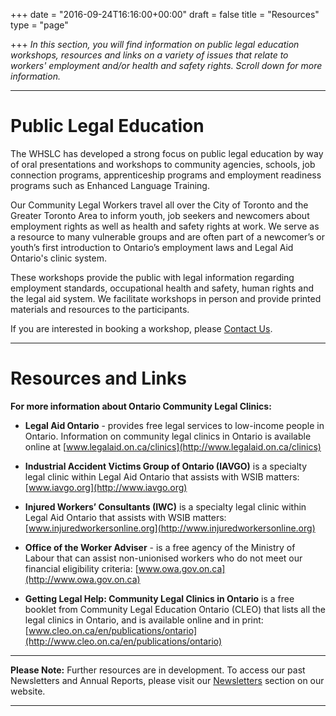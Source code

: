 +++
date = "2016-09-24T16:16:00+00:00"
draft = false
title = "Resources"
type = "page"

+++
*In this section, you will find information on public legal education workshops, resources and links on a variety of issues that relate to workers' employment and/or health and safety rights. Scroll down for more information.*

-----

# Public Legal Education

The WHSLC has developed a strong focus on public legal education by way of oral presentations and workshops to community agencies, schools, job connection programs, apprenticeship programs and employment readiness programs such as Enhanced Language Training. 

Our Community Legal Workers travel all over the City of Toronto and the Greater Toronto Area to inform youth, job seekers and newcomers about employment rights as well as health and safety rights at work. We serve as a resource to many vulnerable groups and are often part of a newcomer’s or youth’s first introduction to Ontario’s employment laws and Legal Aid Ontario's clinic system. 

These workshops provide the public with legal information regarding employment standards, occupational health and safety, human rights and the legal aid system. We facilitate workshops in person and provide printed materials and resources to the participants. 

If you are interested in booking a workshop, please [Contact Us](/contact/).

-----

# Resources and Links

**For more information about Ontario Community Legal Clinics:**

* **Legal Aid Ontario** - provides free legal services to low-income people in Ontario. Information on community legal clinics in Ontario is available online at [www.legalaid.on.ca/clinics](http://www.legalaid.on.ca/clinics)

* **Industrial Accident Victims Group of Ontario (IAVGO)** is a specialty legal clinic within Legal Aid Ontario that assists with WSIB matters: [www.iavgo.org](http://www.iavgo.org)

* **Injured Workers’ Consultants (IWC)** is a specialty legal clinic within Legal Aid Ontario that assists with WSIB matters: [www.injuredworkersonline.org](http://www.injuredworkersonline.org)

* **Office of the Worker Adviser** - is a free agency of the Ministry of Labour that can assist non-unionised workers who do not meet our financial eligibility criteria: [www.owa.gov.on.ca](http://www.owa.gov.on.ca) 

* **Getting Legal Help: Community Legal Clinics in Ontario** is a free booklet from Community Legal Education Ontario (CLEO) that lists all the legal clinics in Ontario, and is available online and in print: [www.cleo.on.ca/en/publications/ontario](http://www.cleo.on.ca/en/publications/ontario) 

-----

**Please Note:** Further resources are in development. 
To access our past Newsletters and Annual Reports, please visit our [Newsletters](http://workers-safety.ca/) section on our website.

-----
